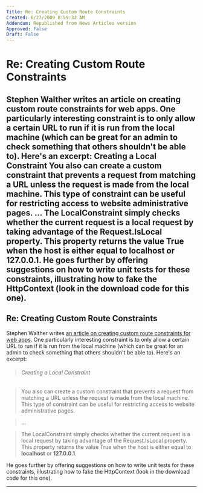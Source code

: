 ```yaml
---
Title: Re: Creating Custom Route Constraints
Created: 6/27/2009 8:59:33 AM
Addendum: Republished from News Articles version
Approved: False
Draft: False
---
```

# Re: Creating Custom Route Constraints
Stephen Walther writes an article on creating custom route constraints for web apps. One particularly interesting constraint is to only allow a certain URL to run if it is run from the local machine (which can be great for an admin to check something that others shouldn't be able to). Here's an excerpt:    Creating a Local Constraint    You also can create a custom constraint that prevents a request from matching a URL unless the request is made from the local machine. This type of constraint can be useful for restricting access to website administrative pages.     ...    The LocalConstraint simply checks whether the current request is a local request by taking advantage of the Request.IsLocal property. This property returns the value True when the host is either equal to localhost or 127.0.0.1.    He goes further by offering suggestions on how to write unit tests for these constraints, illustrating how to fake the HttpContext (look in the download code for this one).
---

## Re: Creating Custom Route Constraints


Stephen Walther writes [an article on creating custom route constraints for web apps](http://weblogs.asp.net/stephenwalther/archive/2008/08/06/asp-net-mvc-tip-30-create-custom-route-constraints.aspx). One particularly interesting constraint is to only allow a certain URL to run if it is run from the local machine (which can be great for an admin to check something that others shouldn't be able to). Here's an excerpt:



> ###### Creating a Local Constraint



> You also can create a custom constraint that prevents a request from matching a URL unless the request is made from the local machine. This type of constraint can be useful for restricting access to website administrative pages.



> ...



> The LocalConstraint simply checks whether the current request is a local request by taking advantage of the Request.IsLocal property. This property returns the value True when the host is either equal to **localhost** or **127.0.0.1**.



He goes further by offering suggestions on how to write unit tests for these constraints, illustrating how to fake the HttpContext (look in the download code for this one).


<script src="/DesktopModules/itcMetaPost/js/m.js" type="text/javascript"></script>


---

